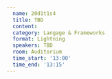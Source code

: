 ```yaml
---
  name: 20d1t1s4
  title: TBD
  content:
  category: Langage & Frameworks
  format: Lightning
  speakers: TBD
  room: Auditorium
  time_start: '13:00'
  time_end: '13:15'
---
```

